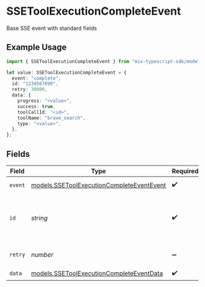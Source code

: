 # SSEToolExecutionCompleteEvent

Base SSE event with standard fields

## Example Usage

```typescript
import { SSEToolExecutionCompleteEvent } from "mix-typescript-sdk/models";

let value: SSEToolExecutionCompleteEvent = {
  event: "complete",
  id: "1234567890",
  retry: 30000,
  data: {
    progress: "<value>",
    success: true,
    toolCallId: "<id>",
    toolName: "brave_search",
    type: "<value>",
  },
};
```

## Fields

| Field                                                                                        | Type                                                                                         | Required                                                                                     | Description                                                                                  | Example                                                                                      |
| -------------------------------------------------------------------------------------------- | -------------------------------------------------------------------------------------------- | -------------------------------------------------------------------------------------------- | -------------------------------------------------------------------------------------------- | -------------------------------------------------------------------------------------------- |
| `event`                                                                                      | [models.SSEToolExecutionCompleteEventEvent](../models/ssetoolexecutioncompleteeventevent.md) | :heavy_check_mark:                                                                           | Event type identifier                                                                        |                                                                                              |
| `id`                                                                                         | *string*                                                                                     | :heavy_check_mark:                                                                           | Unique sequential event identifier for ordering and reconnection                             | 1234567890                                                                                   |
| `retry`                                                                                      | *number*                                                                                     | :heavy_minus_sign:                                                                           | Client retry interval in milliseconds                                                        | 30000                                                                                        |
| `data`                                                                                       | [models.SSEToolExecutionCompleteEventData](../models/ssetoolexecutioncompleteeventdata.md)   | :heavy_check_mark:                                                                           | N/A                                                                                          |                                                                                              |